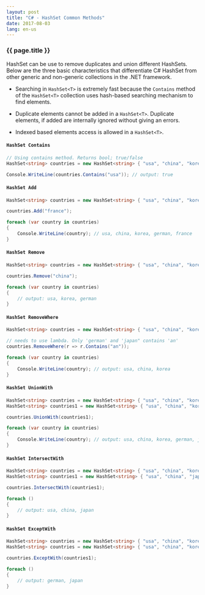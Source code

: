 ```yaml
---
layout: post
title: "C# - HashSet Common Methods"
date: 2017-08-03
lang: en-us
---
```


### {{ page.title }}

HashSet can be use to remove duplicates and union different HashSets. Below are the three basic characteristics that differentiate C# HashSet<T> from other generic and non-generic collections in the .NET framework.

- Searching in `HashSet<T>` is extremely fast because the `Contains` method of the `HashSet<T>` collection uses hash-based searching mechanism to find elements.

- Duplicate elements cannot be added in a `HashSet<T>`. Duplicate elements, if added are internally ignored without giving an errors.

- Indexed based elements access is allowed in a `HashSet<T>`.

#### `HashSet Contains`

```csharp
// Using contains method. Returns bool; true/false
HashSet<string> countries = new HashSet<string> { "usa", "china", "korea", "german" };

Console.WriteLine(countries.Contains("usa")); // output: true
```

#### `HashSet Add`

```csharp
HashSet<string> countries = new HashSet<string> { "usa", "china", "korea", "german" };

countries.Add("france");

foreach (var country in countries)
{
    Console.WriteLine(country); // usa, china, korea, german, france
}
```

#### `HashSet Remove`

```csharp
HashSet<string> countries = new HashSet<string> { "usa", "china", "korea", "german" };

countries.Remove("china");

foreach (var country in countries)
{
    // output: usa, korea, german
}
```

#### `HashSet RemoveWhere`

```csharp
HashSet<string> countries = new HashSet<string> { "usa", "china", "korea", "german", "japan" };

// needs to use lambda. Only 'german' and 'japan" contains 'an'
countries.RemoveWhere(r => r.Contains("an"));

foreach (var country in countries)
{
    Console.WriteLine(country); // output: usa, china, korea
}
```

#### `HashSet UnionWith`

```csharp
HashSet<string> countries = new HashSet<string> { "usa", "china", "korea", "german" };
HashSet<string> countries1 = new HashSet<string> { "usa", "china", "korea", "japan" };

countries.UnionWith(countries1);

foreach (var country in countries)
{
    Console.WriteLine(country); // output: usa, china, korea, german, japan
}

```

#### `HashSet IntersectWith`

```csharp
HashSet<string> countries = new HashSet<string> { "usa", "china", "korea", "german", "japan" };
HashSet<string> countries1 = new HashSet<string> { "usa", "china", "japan" "Taiwan", "Canada" };

countries.IntersectWith(countries1);

foreach ()
{
    // output: usa, china, japan
}
```

#### `HashSet ExceptWith`

```csharp
HashSet<string> countries = new HashSet<string> { "usa", "china", "korea", "german", "japan" };
HashSet<string> countries = new HashSet<string> { "usa", "china", "korea" };

countries.ExceptWith(countries1);

foreach ()
{
    // output: german, japan
}
```